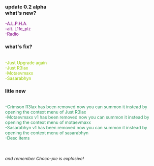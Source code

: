 <h3 style="text-align: left;">update 0.2 alpha<br />what's new?</h3>
<p style="text-align: left;"><span style="color: #800080;">-A.L.P.H.A.</span><br /><span style="color: #800080;">-alt. L1fe_plz</span><br /><span style="color: #800080;">-Radio</span></p>
<h3 style="text-align: left;">what's fix?</h3>
<p style="text-align: left;"><br /><span style="color: #99cc00;">-Just Upgrade again</span><br /><span style="color: #99cc00;">-Just R3lax</span><br /><span style="color: #99cc00;">-Motaevmaxx</span><br /><span style="color: #99cc00;">-Sasarabhyn</span></p>
<h3 style="text-align: left;">litle new</h3>
<p style="text-align: left;"><br /><span style="color: #339966;">-Crimson R3lax has been removed now you can summon it instead by opening the context menu of Just R3lax</span><br /><span style="color: #339966;">-Motaevmaxx v1 has been removed now you can summon it instead by opening the context menu of motaevmaxx</span><br /><span style="color: #339966;">-Sasarabhyn v1 has been removed now you can summon it instead by opening the context menu of sasarabhyn</span><br /><span style="color: #339966;">-Desc items</span></p>
<p style="text-align: left;">&nbsp;</p>
<h6 style="text-align: left;">and remember Choco-pie is explosive!</h6>
